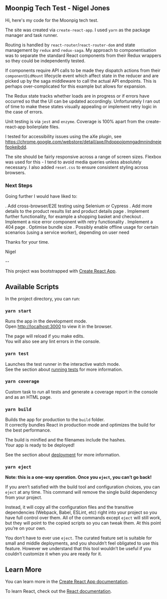 ## Moonpig Tech Test - Nigel Jones

Hi, here's my code for the Moonpig tech test.

The site was created via `create-react-app`. I used `yarn` as the package manager and task runner.

Routing is handled by `react-router`/`react-router-dom` and state management by `redux` and `redux-saga`.
My approach to componentisation was to separate the standard React components from their Redux wrappers so they could be independently tested. 

If components require API calls to be made they dispatch actions from their `componentDidMount` lifecycle event which affect state in the reducer and are picked up by the saga middleware to call the actual API endpoints. This is perhaps over-complicated for this example but allows for expansion.

The Redux state tracks whether loads are in progress or if errors have occurred so that the UI can be updated accordingly. Unfortunately I ran out of time to make these states visually appealing or implement retry logic in the case of errors.

Unit testing is via `jest` and `enzyme`. Coverage is 100% apart from the create-react-app boilerplate files.

I tested for accessibility issues using the aXe plugin, see https://chrome.google.com/webstore/detail/axe/lhdoppojpmngadmnindnejefpokejbdd.

The site should be fairly responsive across a range of screen sizes. Flexbox was used for this - I tend to avoid media queries unless absolutely necessary. I also added `reset.css` to ensure consistent styling across browsers.

### Next Steps

Going further I would have liked to:

. Add cross-browser/E2E testing using Selenium or Cypress
. Add more details to the product results list and product details page
. Implement further functionality, for example a shopping basket and checkout
. Implement a nice error component with retry functionality
. Implement a 404 page
. Optimise bundle size
. Possibly enable offline usage for certain scenarios (using a service worker), depending on user need


Thanks for your time.

Nigel

--

This project was bootstrapped with [Create React App](https://github.com/facebook/create-react-app).

## Available Scripts

In the project directory, you can run:

### `yarn start`

Runs the app in the development mode.<br>
Open [http://localhost:3000](http://localhost:3000) to view it in the browser.

The page will reload if you make edits.<br>
You will also see any lint errors in the console.

### `yarn test`

Launches the test runner in the interactive watch mode.<br>
See the section about [running tests](https://facebook.github.io/create-react-app/docs/running-tests) for more information.

### `yarn coverage`

Custom task to run all tests and generate a coverage report in the console and as an HTML page.

### `yarn build`

Builds the app for production to the `build` folder.<br>
It correctly bundles React in production mode and optimizes the build for the best performance.

The build is minified and the filenames include the hashes.<br>
Your app is ready to be deployed!

See the section about [deployment](https://facebook.github.io/create-react-app/docs/deployment) for more information.

### `yarn eject`

**Note: this is a one-way operation. Once you `eject`, you can’t go back!**

If you aren’t satisfied with the build tool and configuration choices, you can `eject` at any time. This command will remove the single build dependency from your project.

Instead, it will copy all the configuration files and the transitive dependencies (Webpack, Babel, ESLint, etc) right into your project so you have full control over them. All of the commands except `eject` will still work, but they will point to the copied scripts so you can tweak them. At this point you’re on your own.

You don’t have to ever use `eject`. The curated feature set is suitable for small and middle deployments, and you shouldn’t feel obligated to use this feature. However we understand that this tool wouldn’t be useful if you couldn’t customize it when you are ready for it.

## Learn More

You can learn more in the [Create React App documentation](https://facebook.github.io/create-react-app/docs/getting-started).

To learn React, check out the [React documentation](https://reactjs.org/).
